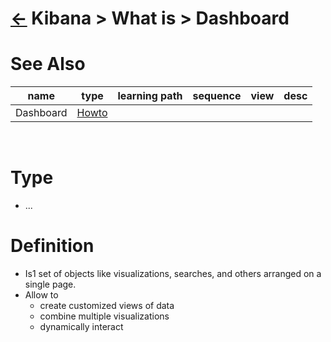 <head><link rel="stylesheet" href="../../../md.css"/><script src="../../../md.js"></script></head>

[//]: #(Reference)
[Repo_Readme]:     ../list/object_list.md
[Dashboard_Howto]: ../howto/dashboard_howto.md

# [&larr;][Repo_Readme] Kibana > What is > Dashboard
# See Also 
|name|type|learning path|sequence|view|desc|
|-|-|-|-|-|-|
|Dashboard|[Howto][Dashboard_Howto]|
<br>

# Type
- ...
# Definition
- Is1 set of objects like visualizations, searches, and others arranged on a single page. 
- Allow to 
  - create customized views of data
  - combine multiple visualizations 
  - dynamically interact
